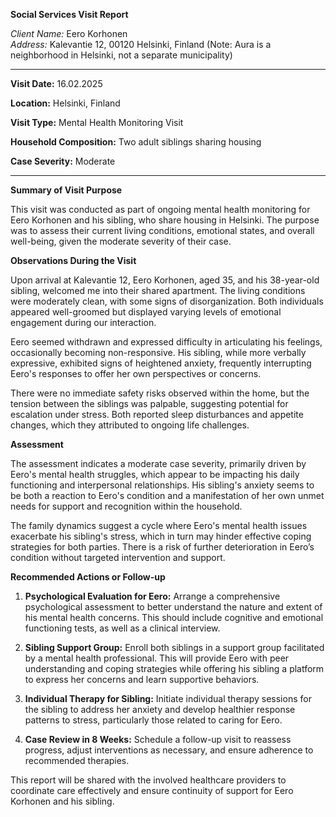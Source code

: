 **Social Services Visit Report**

*Client Name:* Eero Korhonen  
*Address:* Kalevantie 12, 00120 Helsinki, Finland (Note: Aura is a neighborhood in Helsinki, not a separate municipality)

---

**Visit Date:** 16.02.2025

**Location:** Helsinki, Finland

**Visit Type:** Mental Health Monitoring Visit

**Household Composition:** Two adult siblings sharing housing

**Case Severity:** Moderate

---

**Summary of Visit Purpose**

This visit was conducted as part of ongoing mental health monitoring for Eero Korhonen and his sibling, who share housing in Helsinki. The purpose was to assess their current living conditions, emotional states, and overall well-being, given the moderate severity of their case.

**Observations During the Visit**

Upon arrival at Kalevantie 12, Eero Korhonen, aged 35, and his 38-year-old sibling, welcomed me into their shared apartment. The living conditions were moderately clean, with some signs of disorganization. Both individuals appeared well-groomed but displayed varying levels of emotional engagement during our interaction.

Eero seemed withdrawn and expressed difficulty in articulating his feelings, occasionally becoming non-responsive. His sibling, while more verbally expressive, exhibited signs of heightened anxiety, frequently interrupting Eero's responses to offer her own perspectives or concerns.

There were no immediate safety risks observed within the home, but the tension between the siblings was palpable, suggesting potential for escalation under stress. Both reported sleep disturbances and appetite changes, which they attributed to ongoing life challenges.

**Assessment**

The assessment indicates a moderate case severity, primarily driven by Eero's mental health struggles, which appear to be impacting his daily functioning and interpersonal relationships. His sibling's anxiety seems to be both a reaction to Eero's condition and a manifestation of her own unmet needs for support and recognition within the household.

The family dynamics suggest a cycle where Eero's mental health issues exacerbate his sibling's stress, which in turn may hinder effective coping strategies for both parties. There is a risk of further deterioration in Eero’s condition without targeted intervention and support.

**Recommended Actions or Follow-up**

1. **Psychological Evaluation for Eero:** Arrange a comprehensive psychological assessment to better understand the nature and extent of his mental health concerns. This should include cognitive and emotional functioning tests, as well as a clinical interview.

2. **Sibling Support Group:** Enroll both siblings in a support group facilitated by a mental health professional. This will provide Eero with peer understanding and coping strategies while offering his sibling a platform to express her concerns and learn supportive behaviors.

3. **Individual Therapy for Sibling:** Initiate individual therapy sessions for the sibling to address her anxiety and develop healthier response patterns to stress, particularly those related to caring for Eero.

4. **Case Review in 8 Weeks:** Schedule a follow-up visit to reassess progress, adjust interventions as necessary, and ensure adherence to recommended therapies.

This report will be shared with the involved healthcare providers to coordinate care effectively and ensure continuity of support for Eero Korhonen and his sibling.